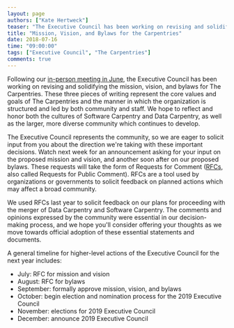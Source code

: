 ```yaml
---
layout: page
authors: ["Kate Hertweck"]
teaser: "The Executive Council has been working on revising and solidifying the mission, vision, and bylaws for The Carpentries"
title: "Mission, Vision, and Bylaws for the Carpentries"
date: 2018-07-16
time: "09:00:00"
tags: ["Executive Council", "The Carpentries"]
comments: true
---
```


Following our [in-person meeting in June](https://carpentries.org/blog/2018/06/executive-council-meeting-report/), 
the Executive Council has been working on revising and solidifying the mission, vision, and bylaws for The Carpentries. 
These three pieces of writing represent the core values and goals of The Carpentries and the 
manner in which the organization is structured and led by both community and staff. 
We hope to reflect and honor both the cultures of Software Carpentry and Data Carpentry, as well as the larger, 
more diverse community which continues to develop. 

The Executive Council represents the community, so we are eager to solicit input from you about the direction we're taking with these important decisions. Watch next week for an announcement asking for your input on the proposed 
mission and vision, and another soon after on our proposed bylaws. These requests will take the form of 
Requests for Comment ([RFCs](https://participedia.net/en/methods/notice-and-request-public-comment), 
also called Requests for Public Comment). RFCs are a tool used by organizations or governments to solicit 
feedback on planned actions which may affect a broad community. 

We used RFCs last year to solicit feedback on our plans for proceeding with the merger of Data Carpentry and 
Software Carpentry. The comments and opinions expressed by the community were essential in our decision-making process, 
and we hope you'll consider offering your thoughts as we move towards official adoption of these essential 
statements and documents.

A general timeline for higher-level actions of the Executive Council for the next year includes:
* July: RFC for mission and vision
* August: RFC for bylaws
* September: formally approve mission, vision, and bylaws
* October: begin election and nomination process for the 2019 Executive Council
* November: elections for 2019 Executive Council
* December: announce 2019 Executive Council

